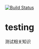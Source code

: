 [![Build Status](https://travis-ci.org/Samaritan89/testing.svg?branch=dev)](https://travis-ci.org/Samaritan89/testing)

# testing


测试相关知识
